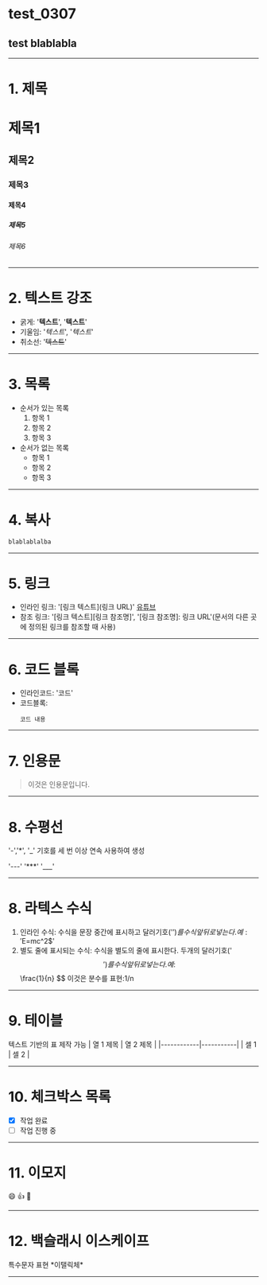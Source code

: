 # test_0307
## test blablabla
---------------------------

# 1. 제목

# 제목1
## 제목2
### 제목3
#### 제목4
##### 제목5
###### 제목6

---------------------------------

# 2. 텍스트 강조

- 굵게: '**텍스트**', '__텍스트__'
- 기울임: '*텍스트*', '_텍스트_'
- 취소선: '~~텍스트~~'

------------------------------------

# 3. 목록

- 순서가 있는 목록
  1. 항목 1
  2. 항목 2
  3. 항목 3
- 순서가 없는 목록
  - 항목 1
  - 항목 2
  - 항목 3
  
-----------------------

# 4. 복사

``` bash
blablablalba
```

-------------------------

# 5. 링크

- 인라인 링크: '[링크 텍스트](링크 URL)'
  [유튜브](https://www.youtube.com/)
- 참조 링크: '[링크 텍스트][링크 참조명]', '[링크 참조명]: 링크 URL'(문서의 다른 곳에 정의된 링크를 참조할 때 사용)

------------------------------

# 6. 코드 블록

- 인라인코드: '코드'
- 코드블록:
  ```언어
  코드 내용
  ```
  
----------------

# 7. 인용문

> 이것은 인용문입니다.
---
# 8. 수평선
'-','*', '_' 기호를 세 번 이상 연속 사용하여 생성

'---'
'***'
'___'

-------------

# 8. 라텍스 수식

1. 인라인 수식: 수식을 문장 중간에 표시하고 달러기호('$')를 수식 앞 뒤로 넣는다.
   예: '$E=mc^2$'
2. 별도 줄에 표시되는 수식: 수식을 별도의 줄에 표시한다. 두개의 달러기호('$$')를 수식 앞 뒤로 넣는다.
   예: $$
       \frac{1}{n}
       $$
   이것은 분수를 표현:1/n
   
---------------

# 9. 테이블

텍스트 기반의 표 제작 가능
| 열 1 제목 | 열 2 제목 |
|------------|-----------|
| 셀 1       | 셀 2      |

----------------

# 10. 체크박스 목록

- [x] 작업 완료
- [ ] 작업 진행 중

-----------------------

# 11. 이모지

:smile: :thumbsup: :rocket:

------------
# 12. 백슬래시 이스케이프

특수문자 표현
\*이탤릭체\*

----------------------



